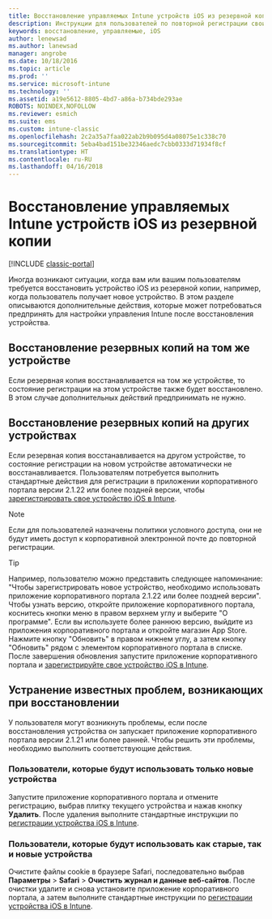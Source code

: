```yaml
---
title: Восстановление управляемых Intune устройств iOS из резервной копии
description: Инструкции для пользователей по повторной регистрации своих устройств после восстановления из резервной копии.
keywords: восстановление, управляемые, iOS
author: lenewsad
ms.author: lanewsad
manager: angrobe
ms.date: 10/18/2016
ms.topic: article
ms.prod: ''
ms.service: microsoft-intune
ms.technology: ''
ms.assetid: a19e5612-8805-4bd7-a86a-b734bde293ae
ROBOTS: NOINDEX,NOFOLLOW
ms.reviewer: esmich
ms.suite: ems
ms.custom: intune-classic
ms.openlocfilehash: 2c2a35a7faa022ab2b9b095d4a08075e1c338c70
ms.sourcegitcommit: 5eba4bad151be32346aedc7cbb0333d71934f8cf
ms.translationtype: HT
ms.contentlocale: ru-RU
ms.lasthandoff: 04/16/2018
---
```

# <a name="restore-intune-managed-ios-devices-from-backup"></a>Восстановление управляемых Intune устройств iOS из резервной копии

[!INCLUDE [classic-portal](../includes/classic-portal.md)]

Иногда возникают ситуации, когда вам или вашим пользователям требуется восстановить устройство iOS из резервной копии, например, когда пользователь получает новое устройство. В этом разделе описываются дополнительные действия, которые может потребоваться предпринять для настройки управления Intune после восстановления устройства.

## <a name="restoring-backups-onto-the-same-device"></a>Восстановление резервных копий на том же устройстве

Если резервная копия восстанавливается на том же устройстве, то состояние регистрации на этом устройстве также будет восстановлено. В этом случае дополнительных действий предпринимать не нужно.

## <a name="restoring-backups-onto-different-devices"></a>Восстановление резервных копий на других устройствах

Если резервная копия восстанавливается на другом устройстве, то состояние регистрации на новом устройстве автоматически не восстанавливается. Пользователям потребуется выполнить стандартные действия для регистрации в приложении корпоративного портала версии 2.1.22 или более поздней версии, чтобы [зарегистрировать свое устройство iOS в Intune](/intune-user-help/enroll-your-device-in-intune-ios).

> [!NOTE]
> Если для пользователей назначены политики условного доступа, они не будут иметь доступ к корпоративной электронной почте до повторной регистрации.

> [!TIP]
> Например, пользователю можно представить следующее напоминание: "Чтобы зарегистрировать новое устройство, необходимо использовать приложение корпоративного портала 2.1.22 или более поздней версии". Чтобы узнать версию, откройте приложение корпоративного портала, коснитесь кнопки меню в правом верхнем углу и выберите "О программе". Если вы используете более раннюю версию, выйдите из приложения корпоративного портала и откройте магазин App Store. Нажмите кнопку "Обновить" в правом нижнем углу, а затем кнопку "Обновить" рядом с элементом корпоративного портала в списке. После завершения обновления запустите приложение корпоративного портала и [зарегистрируйте свое устройство iOS в Intune](/intune-user-help/enroll-your-device-in-intune-ios).

## <a name="resolving-known-issues-with-restores"></a>Устранение известных проблем, возникающих при восстановлении

У пользователя могут возникнуть проблемы, если после восстановления устройства он запускает приложение корпоративного портала версии 2.1.21 или более ранней. Чтобы решить эти проблемы, необходимо выполнить соответствующие действия.

### <a name="for-users-who-will-only-use-their-new-device"></a>Пользователи, которые будут использовать только новые устройства
Запустите приложение корпоративного портала и отмените регистрацию, выбрав плитку текущего устройства и нажав кнопку __Удалить__. После удаления выполните стандартные инструкции по [регистрации устройства iOS в Intune](/intune-user-help/enroll-your-device-in-intune-ios).

### <a name="for-users-who-will-use-both-their-old-and-new-devices"></a>Пользователи, которые будут использовать как старые, так и новые устройства
Очистите файлы cookie в браузере Safari, последовательно выбрав __Параметры__ > __Safari__ > __Очистить журнал и данные веб-сайтов__. После очистки удалите и снова установите приложение корпоративного портала, а затем выполните стандартные инструкции по [регистрации устройства iOS в Intune](/intune-user-help/enroll-your-device-in-intune-ios).
